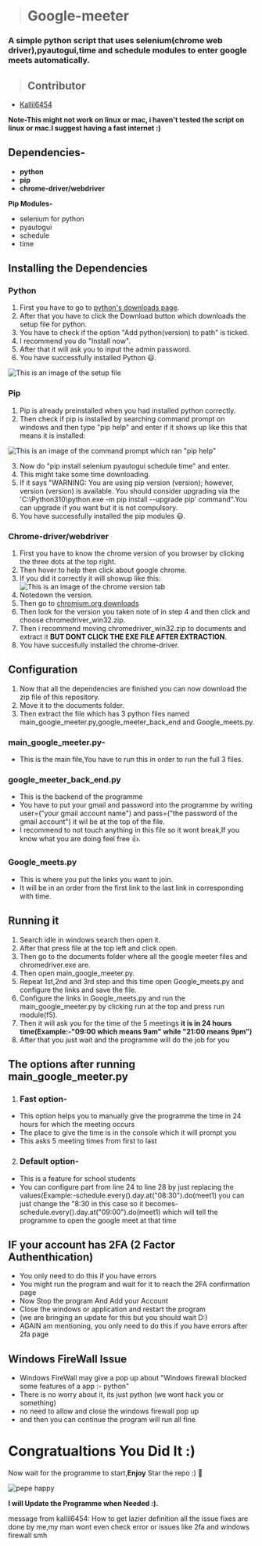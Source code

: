 > # **Google-meeter**
### A simple python script that uses selenium(chrome web driver),pyautogui,time and schedule modules to enter google meets automatically.

> ## **Contributor**
- [Kallil6454](https://github.com/Kallil6454)

**Note-This might not work on linux or mac, i haven't tested the script on linux or mac.I suggest having a fast internet :)**

## Dependencies- <br />
- **python** <br />
- **pip** <br />
- **chrome-driver/webdriver**

**Pip Modules-** <br />
- selenium for python <br />
- pyautogui <br />
- schedule <br />
- time <br />

## Installing the Dependencies

### **Python**
1. First you have to go to [python's downloads page](https://www.python.org/downloads/).
2. After that you have to click the Download button which downloads the setup file for python.
3. You have to check if the option "Add python(version) to path" is ticked.
4. I recommend you do "Install now".
5. After that it will ask you to input the admin password.
6. You have successfully installed Python 😃.

![This is an image of the setup file](https://docs.python.org/3/_images/win_installer.png)

### **Pip**
1. Pip is already preinstalled when you had installed python correctly.
2. Then check if pip is installed by searching command prompt on windows and then type "pip help" and enter if it shows up like this that means it is installed:

![This is an image of the command prompt which ran "pip help"](https://phoenixnap.com/kb/wp-content/uploads/2021/06/pip-help-command.png)

3. Now do "pip install selenium pyautogui schedule time" and enter.
4. This might take some time downloading.
5. If it says "WARNING: You are using pip version (version); however, version (version) is available.
You should consider upgrading via the 'C:\Python310\python.exe -m pip install --upgrade pip' command".You can upgrade if you want but it is not compulsory.
6. You have successfully installed the pip modules 😃.

### **Chrome-driver/webdriver**
1. First you have to know the chrome version of you browser by clicking the three dots at the top right.
2. Then hover to help then click about google chrome.
3. If you did it correctly it will showup like this:
![This is an image of the chrome version tab](https://help.zenplanner.com/hc/article_attachments/360035466734/_a060ae9af573af5904eddb579d47c870__Image_2019-05-22_at_8.03.00_AM.png)
4. Notedown the version.
5. Then go to [chromium.org downloads](https://chromedriver.chromium.org/downloads)
6. Then look for the version you taken note of in step 4 and then click and choose chromedriver_win32.zip.
7. Then i recommend moving chromedriver_win32.zip to documents and extract it **BUT DONT CLICK THE EXE FILE AFTER EXTRACTION**.
8. You have succesfully installed the chrome-driver.

## Configuration
1. Now that all the dependencies are finished you can now download the zip file of this repository.
2. Move it to the documents folder.
3. Then extract the file which has 3 python files named main_google_meeter.py,google_meeter_back_end and Google_meets.py.

### main_google_meeter.py-
- This is the main file,You have to run this in order to run the full 3 files.

### google_meeter_back_end.py
- This is the backend of the programme
- You have to put your gmail and password into the programme by writing user=("your gmail account name") and pass=("the password of the gmail account") it wil be at the top of the file.
- I recommend to not touch anything in this file so it wont break,If you know what you are doing feel free 👍.

### Google_meets.py
- This is where you put the links you want to join.
- It will be in an order from the first link to the last link in corresponding with time.

## Running it
1. Search idle in windows search then open it.
2. After that press file at the top left and click open.
3. Then go to the documents folder where all the google meeter files and chromedriver.exe are.
4. Then open main_google_meeter.py.
5. Repeat 1st,2nd and 3rd step and this time open Google_meets.py and configure the links and save the file.
6. Configure the links in Google_meets.py and run the main_google_meeter.py by clicking run at the top and press run module(f5).
7. Then it will ask you for the time of the 5 meetings **it is in 24 hours time(Example:-"09:00 which means 9am" while "21:00 means 9pm")**
9. After that you just wait and the programme will do the job for you

## **The options after running main_google_meeter.py**
1. ### Fast option-
- This option helps you to manually give the programme the time in 24 hours for which the meeting occurs
- The place to give the time is in the console which it will prompt you
- This asks 5 meeting times from first to last
2. ### Default option-
- This is a feature for school students 
- You can configure part from line 24 to line 28 by just replacing the values(Example:-schedule.every().day.at("08:30").do(meet1) you can just change the "8:30 in this case so it becomes-schedule.every().day.at("09:00").do(meet1) which will tell the programme to open the google meet at that time

## IF your account has 2FA (2 Factor Authenthication)
- You only need to do this if you have errors
- You might run the program and wait for it to reach the 2FA confirmation page
- Now Stop the program And Add your Account 
- Close the windows or application and restart the program
- (we are bringing an update for this but you should wait D:)
- AGAIN am mentioning, you only need to do this if you have errors after 2fa page
## Windows FireWall Issue
- Windows FireWall may give a pop up about "Windows firewall blocked some features of a app :- python" 
- There is no worry about it, its just python (we wont hack you or something)
- no need to allow and close the windows firewall pop up
- and then you can continue the program will run all fine 
# Congratualtions You Did It :) 
Now wait for the programme to start,**Enjoy**
Star the repo :) 🌠

![pepe happy](https://i.kym-cdn.com/photos/images/original/002/122/095/1b8.png)

**I will Update the Programme when Needed :).**

message from kallil6454: How to get lazier definition
                         all the issue fixes are done by me,my man wont even check error or issues like 2fa and windows firewall smh
